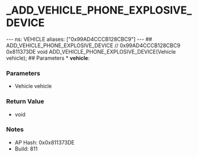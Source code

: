 # _ADD_VEHICLE_PHONE_EXPLOSIVE_DEVICE

--- ns: VEHICLE aliases: ["0x99AD4CCCB128CBC9"] --- ## ADD_VEHICLE_PHONE_EXPLOSIVE_DEVICE  // 0x99AD4CCCB128CBC9 0x811373DE void ADD_VEHICLE_PHONE_EXPLOSIVE_DEVICE(Vehicle vehicle);   ## Parameters * **vehicle**:

### Parameters
* Vehicle vehicle

### Return Value
* void

### Notes
* AP Hash: 0x0x811373DE
* Build: 811

